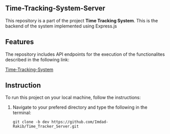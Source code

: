 ## Time-Tracking-System-Server
This repository is a part of the project **Time Tracking System**. This is the backend of the system implemented using Express.js 

## Features
The repository includes API endpoints for the execution of the functionalites described in the following link:

[Time-Tracking-System](https://github.com/Imdad-Rakib/Time_Tracker_Client/tree/dev)

## Instruction
To run this project on your local machine, follow the instructions:
1. Navigate to your prefered directory and type the following in the terminal:
   ```
   git clone -b dev https://github.com/Imdad-Rakib/Time_Tracker_Server.git
   ```
